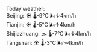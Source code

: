 Today weather:  
Beijing: ☀️   🌡️-9°C 🌬️↓4km/h  
Tianjin: ☀️   🌡️-5°C 🌬️↑4km/h  
Shijiazhuang: 🌫  🌡️-7°C 🌬️↓4km/h  
Tangshan: ☀️   🌡️-3°C 🌬️↘4km/h  
